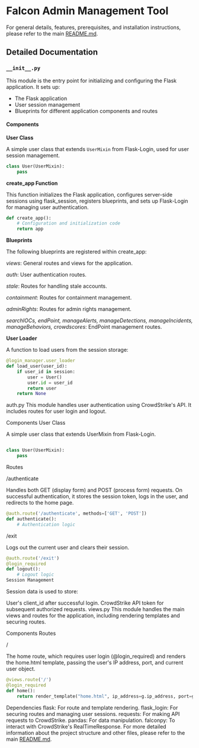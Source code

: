 # Falcon Admin Management Tool

For general details, features, prerequisites, and installation instructions, please refer to the main [README.md](https://github.com/zayeemZaki/FullStackCrowdStrikeAutomation/blob/main/README.md).

## Detailed Documentation

### `__init__.py`

This module is the entry point for initializing and configuring the Flask application. It sets up:

- The Flask application
- User session management
- Blueprints for different application components and routes

#### Components

**User Class**

A simple user class that extends `UserMixin` from Flask-Login, used for user session management.

```python
class User(UserMixin):
    pass
```

**create_app Function**

This function initializes the Flask application, configures server-side sessions using flask_session, registers blueprints, and sets up Flask-Login for managing user authentication.

```python
def create_app():
    # Configuration and initialization code
    return app
```

**Blueprints**

The following blueprints are registered within create_app:

*views*: General routes and views for the application.

*auth*: User authentication routes.

*stale*: Routes for handling stale accounts.

*containment*: Routes for containment management.

*adminRights*: Routes for admin rights management.

*searchIOCs, endPoint, manageAlerts, manageDetections, manageIncidents, manageBehaviors, crowdscores*: EndPoint management routes.

**User Loader**

A function to load users from the session storage:

```python
@login_manager.user_loader
def load_user(user_id):
    if user_id in session:
        user = User()
        user.id = user_id
        return user
    return None
```

auth.py
This module handles user authentication using CrowdStrike's API. It includes routes for user login and logout.

Components
User Class

A simple user class that extends UserMixin from Flask-Login.

```python

class User(UserMixin):
    pass
```

Routes

/authenticate

Handles both GET (display form) and POST (process form) requests. On successful authentication, it stores the session token, logs in the user, and redirects to the home page.

```python
@auth.route('/authenticate', methods=['GET', 'POST'])
def authenticate():
    # Authentication logic
```

/exit

Logs out the current user and clears their session.

```python
@auth.route('/exit')
@login_required
def logout():
    # Logout logic
Session Management
```

Session data is used to store:

User's client_id after successful login.
CrowdStrike API token for subsequent authorized requests.
views.py
This module handles the main views and routes for the application, including rendering templates and securing routes.

Components
Routes

/

The home route, which requires user login (@login_required) and renders the home.html template, passing the user's IP address, port, and current user object.

```python
@views.route('/')
@login_required
def home():
    return render_template("home.html", ip_address=g.ip_address, port=g.port, user=current_user)
```

Dependencies
flask: For route and template rendering.
flask_login: For securing routes and managing user sessions.
requests: For making API requests to CrowdStrike.
pandas: For data manipulation.
falconpy: To interact with CrowdStrike's RealTimeResponse.
For more detailed information about the project structure and other files, please refer to the main [README.md](https://github.com/zayeemZaki/FullStackCrowdStrikeAutomation/blob/main/README.md).

